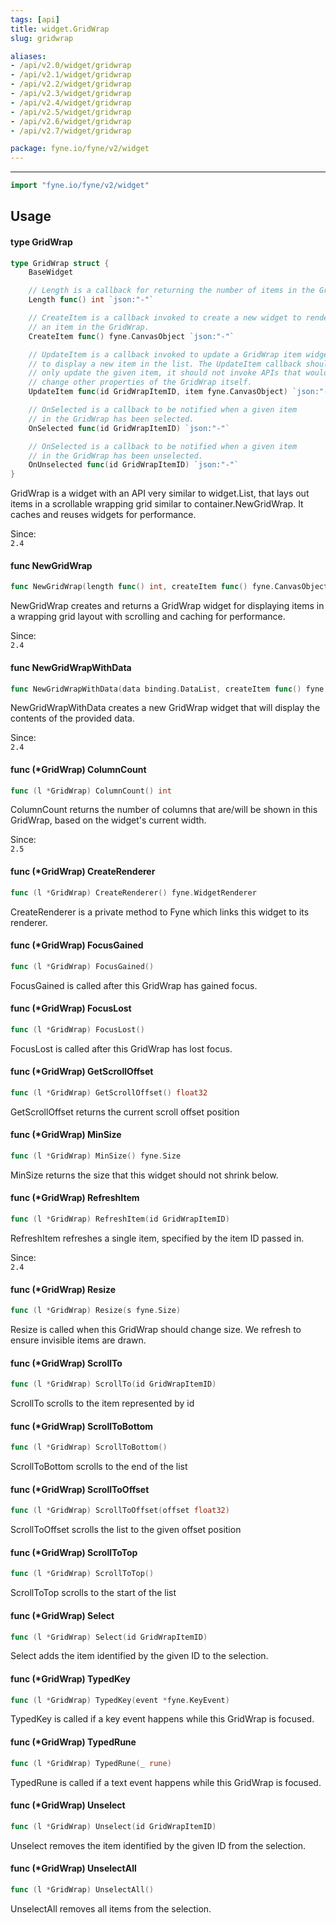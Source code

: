 ```yaml
---
tags: [api]
title: widget.GridWrap
slug: gridwrap

aliases:
- /api/v2.0/widget/gridwrap
- /api/v2.1/widget/gridwrap
- /api/v2.2/widget/gridwrap
- /api/v2.3/widget/gridwrap
- /api/v2.4/widget/gridwrap
- /api/v2.5/widget/gridwrap
- /api/v2.6/widget/gridwrap
- /api/v2.7/widget/gridwrap

package: fyne.io/fyne/v2/widget
---
```



---
```go
import "fyne.io/fyne/v2/widget"
```

## Usage

#### type GridWrap

```go
type GridWrap struct {
	BaseWidget

	// Length is a callback for returning the number of items in the GridWrap.
	Length func() int `json:"-"`

	// CreateItem is a callback invoked to create a new widget to render
	// an item in the GridWrap.
	CreateItem func() fyne.CanvasObject `json:"-"`

	// UpdateItem is a callback invoked to update a GridWrap item widget
	// to display a new item in the list. The UpdateItem callback should
	// only update the given item, it should not invoke APIs that would
	// change other properties of the GridWrap itself.
	UpdateItem func(id GridWrapItemID, item fyne.CanvasObject) `json:"-"`

	// OnSelected is a callback to be notified when a given item
	// in the GridWrap has been selected.
	OnSelected func(id GridWrapItemID) `json:"-"`

	// OnSelected is a callback to be notified when a given item
	// in the GridWrap has been unselected.
	OnUnselected func(id GridWrapItemID) `json:"-"`
}
```

GridWrap is a widget with an API very similar to widget.List, that lays out items in a scrollable wrapping grid similar to container.NewGridWrap. It caches and reuses widgets for performance.


<div class="since">Since: <code>
2.4</code></div>

#### func  NewGridWrap

```go
func NewGridWrap(length func() int, createItem func() fyne.CanvasObject, updateItem func(GridWrapItemID, fyne.CanvasObject)) *GridWrap
```
NewGridWrap creates and returns a GridWrap widget for displaying items in a wrapping grid layout with scrolling and caching for performance.


<div class="since">Since: <code>
2.4</code></div>

#### func  NewGridWrapWithData

```go
func NewGridWrapWithData(data binding.DataList, createItem func() fyne.CanvasObject, updateItem func(binding.DataItem, fyne.CanvasObject)) *GridWrap
```
NewGridWrapWithData creates a new GridWrap widget that will display the contents of the provided data.


<div class="since">Since: <code>
2.4</code></div>

#### func (*GridWrap) ColumnCount

```go
func (l *GridWrap) ColumnCount() int
```
ColumnCount returns the number of columns that are/will be shown in this GridWrap, based on the widget's current width.


<div class="since">Since: <code>
2.5</code></div>

#### func (*GridWrap) CreateRenderer

```go
func (l *GridWrap) CreateRenderer() fyne.WidgetRenderer
```
CreateRenderer is a private method to Fyne which links this widget to its renderer.

#### func (*GridWrap) FocusGained

```go
func (l *GridWrap) FocusGained()
```
FocusGained is called after this GridWrap has gained focus.

#### func (*GridWrap) FocusLost

```go
func (l *GridWrap) FocusLost()
```
FocusLost is called after this GridWrap has lost focus.

#### func (*GridWrap) GetScrollOffset

```go
func (l *GridWrap) GetScrollOffset() float32
```
GetScrollOffset returns the current scroll offset position

#### func (*GridWrap) MinSize

```go
func (l *GridWrap) MinSize() fyne.Size
```
MinSize returns the size that this widget should not shrink below.

#### func (*GridWrap) RefreshItem

```go
func (l *GridWrap) RefreshItem(id GridWrapItemID)
```
RefreshItem refreshes a single item, specified by the item ID passed in.


<div class="since">Since: <code>
2.4</code></div>

#### func (*GridWrap) Resize

```go
func (l *GridWrap) Resize(s fyne.Size)
```
Resize is called when this GridWrap should change size. We refresh to ensure invisible items are drawn.

#### func (*GridWrap) ScrollTo

```go
func (l *GridWrap) ScrollTo(id GridWrapItemID)
```
ScrollTo scrolls to the item represented by id

#### func (*GridWrap) ScrollToBottom

```go
func (l *GridWrap) ScrollToBottom()
```
ScrollToBottom scrolls to the end of the list

#### func (*GridWrap) ScrollToOffset

```go
func (l *GridWrap) ScrollToOffset(offset float32)
```
ScrollToOffset scrolls the list to the given offset position

#### func (*GridWrap) ScrollToTop

```go
func (l *GridWrap) ScrollToTop()
```
ScrollToTop scrolls to the start of the list

#### func (*GridWrap) Select

```go
func (l *GridWrap) Select(id GridWrapItemID)
```
Select adds the item identified by the given ID to the selection.

#### func (*GridWrap) TypedKey

```go
func (l *GridWrap) TypedKey(event *fyne.KeyEvent)
```
TypedKey is called if a key event happens while this GridWrap is focused.

#### func (*GridWrap) TypedRune

```go
func (l *GridWrap) TypedRune(_ rune)
```
TypedRune is called if a text event happens while this GridWrap is focused.

#### func (*GridWrap) Unselect

```go
func (l *GridWrap) Unselect(id GridWrapItemID)
```
Unselect removes the item identified by the given ID from the selection.

#### func (*GridWrap) UnselectAll

```go
func (l *GridWrap) UnselectAll()
```
UnselectAll removes all items from the selection.
